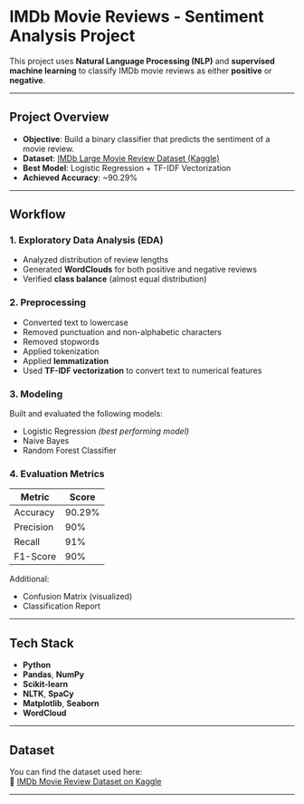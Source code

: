  #  IMDb Movie Reviews - Sentiment Analysis Project

This project uses **Natural Language Processing (NLP)** and **supervised machine learning** to classify IMDb movie reviews as either **positive** or **negative**. 

---

##  Project Overview

- **Objective**: Build a binary classifier that predicts the sentiment of a movie review.
- **Dataset**: [IMDb Large Movie Review Dataset (Kaggle)](https://www.kaggle.com/datasets/lakshmi25npathi/imdb-dataset-of-50k-movie-reviews)  
- **Best Model**: Logistic Regression + TF-IDF Vectorization
- **Achieved Accuracy**: ~90.29%

---

##  Workflow

### 1. Exploratory Data Analysis (EDA)
- Analyzed distribution of review lengths
- Generated **WordClouds** for both positive and negative reviews
- Verified **class balance** (almost equal distribution)

### 2. Preprocessing
- Converted text to lowercase
- Removed punctuation and non-alphabetic characters
- Removed stopwords
- Applied tokenization
- Applied **lemmatization**
- Used **TF-IDF vectorization** to convert text to numerical features

### 3. Modeling
Built and evaluated the following models:
- Logistic Regression *(best performing model)*
- Naive Bayes
- Random Forest Classifier

### 4. Evaluation Metrics

| Metric         | Score     |
|----------------|-----------|
| Accuracy       | 90.29%    |
| Precision      | 90%       |
| Recall         | 91%       |
| F1-Score       | 90%       |

Additional:
-  Confusion Matrix (visualized)
-  Classification Report

---

##  Tech Stack

- **Python**
- **Pandas**, **NumPy**
- **Scikit-learn**
- **NLTK**, **SpaCy**
- **Matplotlib**, **Seaborn**
- **WordCloud**

---

##  Dataset

You can find the dataset used here:  
🔗 [IMDb Movie Review Dataset on Kaggle](https://www.kaggle.com/datasets/lakshmi25npathi/imdb-dataset-of-50k-movie-reviews)

---

